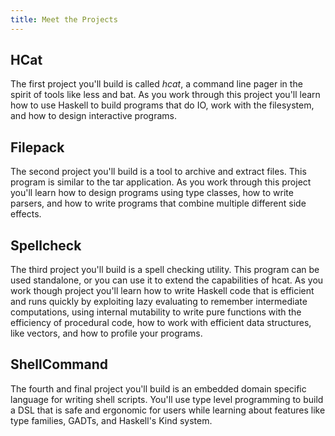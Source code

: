 ```yaml
---
title: Meet the Projects
---
```

<div class="projects-container">
  <h2>HCat</h2>
  The first project you'll build is called <i>hcat</i>, a command line pager in the spirit of tools like <emph>less</emph> and <emph>bat</emph>. As you work through this project you'll learn how to use Haskell to build programs that do IO, work with the filesystem, and how to design interactive programs.

  <h2>Filepack</h2>
  The second project you'll build is a tool to archive and extract files. This program is similar to the <emph>tar</emph> application. As you work through this project you'll learn how to design programs using type classes, how to write parsers, and how to write programs that combine multiple different side effects.

  <h2>Spellcheck</h2>
  The third project you'll build is a spell checking utility. This program can be used standalone, or you can use it to extend the capabilities of hcat. As you work though project you'll learn how to write Haskell code that is efficient and runs quickly by exploiting lazy evaluating to remember intermediate computations, using internal mutability to write pure functions with the efficiency of procedural code, how to work with efficient data structures, like vectors, and how to profile your programs.

  <h2>ShellCommand</h2>
  The fourth and final project you'll build is an embedded domain specific language for writing shell scripts. You'll use type level programming to build a DSL that is safe and ergonomic for users while learning about features like type families, GADTs, and Haskell's Kind system.
</div>